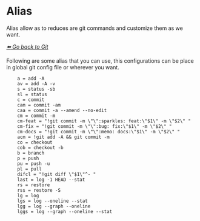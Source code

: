 # Alias 

Alias allow as to reduces are git commands and customize them as we want.

*[:arrow_left: Go back to Git](./GIT.md)*

Following are some alias that you can use, this configurations can be place in global git config file or wherever you want.
```
	a = add -A
	av = add -A -v
	s = status -sb
	sl = status
	c = commit
	cam = commit -am
	caa = commit -a --amend --no-edit
	cm = commit -m
	cm-feat = "!git commit -m \"\":sparkles: feat:\"$1\" -m \"$2\" "
	cm-fix = "!git commit -m \"\":bug: fix:\"$1\" -m \"$2\" "
	cm-docs = "!git commit -m \"\":memo: docs:\"$1\" -m \"$2\" "
	acm = !git add -A && git commit -m
	co = checkout
	cob = checkout -b
	b = branch
	p = push 
	pu = push -u
	pl = pull
	difcl = "!git diff \"$1\"^- "
	last = log -1 HEAD --stat
	rs = restore
	rss = restore -S
	lg = log
	lgs = log --oneline --stat
	lgg = log --graph --oneline
	lggs = log --graph --oneline --stat
```